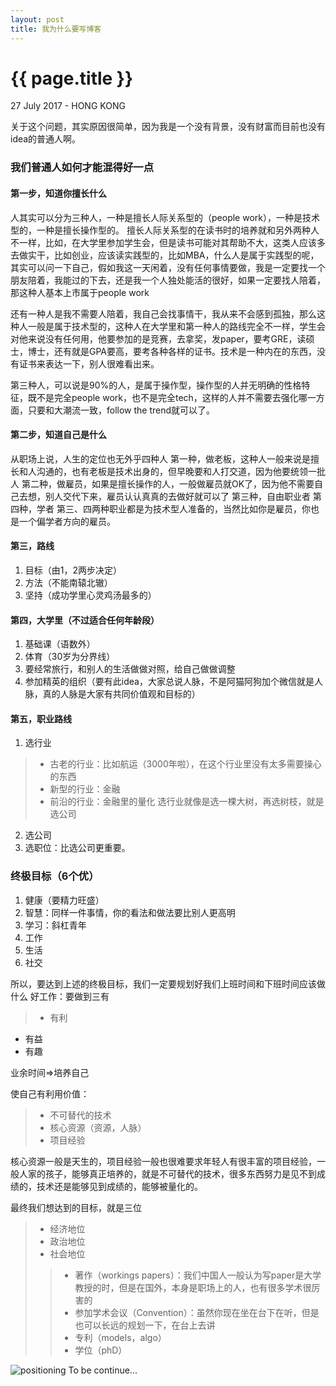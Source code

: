 ```yaml
---
layout: post
title: 我为什么要写博客
---
```


{{ page.title }}
================

<p class="meta">27 July 2017 - HONG KONG</p>


关于这个问题，其实原因很简单，因为我是一个没有背景，没有财富而目前也没有idea的普通人啊。

### 我们普通人如何才能混得好一点

#### 第一步，知道你擅长什么
人其实可以分为三种人，一种是擅长人际关系型的（people work），一种是技术型的，一种是擅长操作型的。
擅长人际关系型的在读书时的培养就和另外两种人不一样，比如，在大学里参加学生会，但是读书可能对其帮助不大，这类人应该多去做实干，比如创业，应该读实践型的，比如MBA，什么人是属于实践型的呢，其实可以问一下自己，假如我这一天闲着，没有任何事情要做，我是一定要找一个朋友陪着，我能过的下去，还是我一个人独处能活的很好，如果一定要找人陪着，那这种人基本上市属于people work

还有一种人是我不需要人陪着，我自己会找事情干，我从来不会感到孤独，那么这种人一般是属于技术型的，这种人在大学里和第一种人的路线完全不一样，学生会对他来说没有任何用，他要参加的是竞赛，去拿奖，发paper，要考GRE，读硕士，博士，还有就是GPA要高，要考各种各样的证书。技术是一种内在的东西，没有证书来表达一下，别人很难看出来。

第三种人，可以说是90%的人，是属于操作型，操作型的人并无明确的性格特征，既不是完全people work，也不是完全tech，这样的人并不需要去强化哪一方面，只要和大潮流一致，follow the trend就可以了。

#### 第二步，知道自己是什么
从职场上说，人生的定位也无外乎四种人
第一种，做老板，这种人一般来说是擅长和人沟通的，也有老板是技术出身的，但早晚要和人打交道，因为他要统领一批人
第二种，做雇员，如果是擅长操作的人，一般做雇员就OK了，因为他不需要自己去想，别人交代下来，雇员认认真真的去做好就可以了
第三种，自由职业者
第四种，学者
第三、四两种职业都是为技术型人准备的，当然比如你是雇员，你也是一个偏学者方向的雇员。

#### 第三，路线
1. 目标（由1，2两步决定）
2. 方法（不能南辕北辙）
3. 坚持（成功学里心灵鸡汤最多的）

#### 第四，大学里（不过适合任何年龄段）
1. 基础课（语数外）
2. 体育（30岁为分界线）
3. 要经常旅行，和别人的生活做做对照，给自己做做调整
4. 参加精英的组织（要有此idea，大家总说人脉，不是阿猫阿狗加个微信就是人脉，真的人脉是大家有共同价值观和目标的）

#### 第五，职业路线
1. 选行业
  >- 古老的行业：比如航运（3000年啦），在这个行业里没有太多需要操心的东西
  >- 新型的行业：金融
  >- 前沿的行业：金融里的量化
选行业就像是选一棵大树，再选树枝，就是选公司
2. 选公司
3. 选职位：比选公司更重要。

### 终极目标（6个优）
1. 健康（要精力旺盛）
2. 智慧：同样一件事情，你的看法和做法要比别人更高明
3. 学习：斜杠青年
4. 工作
5. 生活
6. 社交


所以，要达到上述的终极目标，我们一定要规划好我们上班时间和下班时间应该做什么
好工作：要做到三有
>- 有利
- 有益
- 有趣

业余时间=>培养自己

使自己有利用价值：
  >- 不可替代的技术
  >- 核心资源（资源，人脉）
  >- 项目经验

核心资源一般是天生的，项目经验一般也很难要求年轻人有很丰富的项目经验，一般人家的孩子，能够真正培养的，就是不可替代的技术，很多东西努力是见不到成绩的，技术还是能够见到成绩的，能够被量化的。

最终我们想达到的目标，就是三位
>-  经济地位
>- 政治地位
>- 社会地位
>>- 著作（workings papers）：我们中国人一般认为写paper是大学教授的时，但是在国外，本身是职场上的人，也有很多学术很厉害的
>>- 参加学术会议（Convention）：虽然你现在坐在台下在听，但是也可以长远的规划一下，在台上去讲
>>- 专利（models，algo）
>>- 学位（phD）

<img src="http://yanghongbao.com/images/positioning.png" title="positioning" alt="positioning" />
To be continue...
